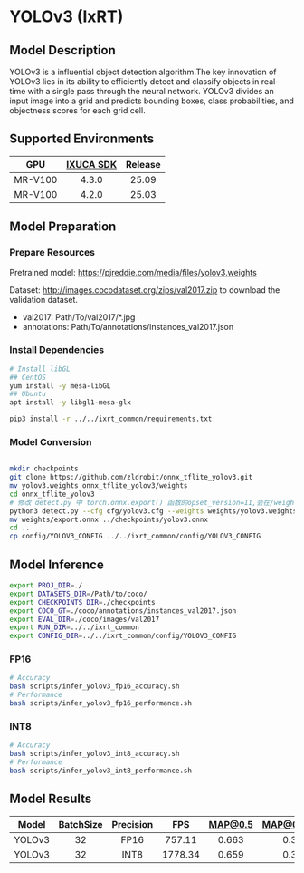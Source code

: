 # YOLOv3 (IxRT)

## Model Description

YOLOv3 is a influential object detection algorithm.The key innovation of YOLOv3 lies in its ability to efficiently detect and classify objects in real-time with a single pass through the neural network. YOLOv3 divides an input image into a grid and predicts bounding boxes, class probabilities, and objectness scores for each grid cell.

## Supported Environments

| GPU    | [IXUCA SDK](https://gitee.com/deep-spark/deepspark#%E5%A4%A9%E6%95%B0%E6%99%BA%E7%AE%97%E8%BD%AF%E4%BB%B6%E6%A0%88-ixuca) | Release |
| :----: | :----: | :----: |
| MR-V100 | 4.3.0 | 25.09 |
| MR-V100 | 4.2.0 | 25.03 |

## Model Preparation

### Prepare Resources

Pretrained model: <https://pjreddie.com/media/files/yolov3.weights>

Dataset: <http://images.cocodataset.org/zips/val2017.zip> to download the validation dataset.

- val2017: Path/To/val2017/*.jpg
- annotations: Path/To/annotations/instances_val2017.json

### Install Dependencies

```bash
# Install libGL
## CentOS
yum install -y mesa-libGL
## Ubuntu
apt install -y libgl1-mesa-glx

pip3 install -r ../../ixrt_common/requirements.txt
```

### Model Conversion

```bash

mkdir checkpoints
git clone https://github.com/zldrobit/onnx_tflite_yolov3.git
mv yolov3.weights onnx_tflite_yolov3/weights
cd onnx_tflite_yolov3
# 修改 detect.py 中 torch.onnx.export() 函数的opset_version=11,会在/weights下生成export.onnx
python3 detect.py --cfg cfg/yolov3.cfg --weights weights/yolov3.weights
mv weights/export.onnx ../checkpoints/yolov3.onnx
cd ..
cp config/YOLOV3_CONFIG ../../ixrt_common/config/YOLOV3_CONFIG
```

## Model Inference

```bash
export PROJ_DIR=./
export DATASETS_DIR=/Path/to/coco/
export CHECKPOINTS_DIR=./checkpoints
export COCO_GT=./coco/annotations/instances_val2017.json
export EVAL_DIR=./coco/images/val2017
export RUN_DIR=../../ixrt_common
export CONFIG_DIR=../../ixrt_common/config/YOLOV3_CONFIG
```

### FP16

```bash
# Accuracy
bash scripts/infer_yolov3_fp16_accuracy.sh
# Performance
bash scripts/infer_yolov3_fp16_performance.sh
```

### INT8

```bash
# Accuracy
bash scripts/infer_yolov3_int8_accuracy.sh
# Performance
bash scripts/infer_yolov3_int8_performance.sh
```

## Model Results

| Model  | BatchSize | Precision | FPS     | MAP@0.5 | MAP@0.5:0.95 |
| :----: | :----: | :----: | :----: | :----: | :----: |
| YOLOv3 | 32        | FP16      | 757.11  | 0.663   | 0.381        |
| YOLOv3 | 32        | INT8      | 1778.34 | 0.659   | 0.356        |
